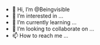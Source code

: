 - 👋 Hi, I’m @Beingvisible
- 👀 I’m interested in ...
- 🌱 I’m currently learning ...
- 💞️ I’m looking to collaborate on ...
- 📫 How to reach me ...

<!---
Beingvisible/Beingvisible is a ✨ special ✨ repository because its `README.md` (this file) appears on your GitHub profile.
You can click the Preview link to take a look at your changes.
--->
